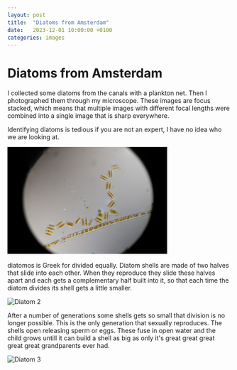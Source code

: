 ```yaml
---
layout: post
title:  "Diatoms from Amsterdam"
date:   2023-12-01 10:00:00 +0100
categories: images
---
```


# Diatoms from Amsterdam

I collected some diatoms from the canals with a plankton net. Then I photographed them through my microscope. These images are focus stacked, which means that multiple images with different focal lengths were combined into a single image that is sharp everywhere.

Identifying diatoms is tedious if you are not an expert, I have no idea who we are looking at.

 <img src="/images/diatoms/diatomee_stack1.jpg" alt="diatomee_stack1.jpg" width="360"/>

diatomos is Greek for divided equally. Diatom shells are made of two halves that slide into each other. When they reproduce they slide these halves apart and each gets a complementary half built into it, so that each time the diatom divides its shell gets a little smaller.

![Diatom 2](/images/diatoms/diatomee_stack2.jpg)

After a number of generations some shells gets so small that division is no longer possible. This is the only generation that sexually reproduces. The shells open releasing sperm or eggs. These fuse in open water and the child grows untill it can build a shell as big as only it's great great great great great grandparents ever had.

![Diatom 3](/images/diatoms/diatomee_stack3.jpg)

